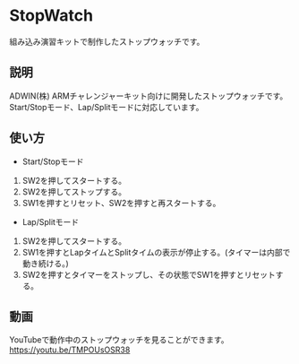 # StopWatch
組み込み演習キットで制作したストップウォッチです。

## 説明
ADWIN(株) ARMチャレンジャーキット向けに開発したストップウォッチです。
Start/Stopモード、Lap/Splitモードに対応しています。

## 使い方
* Start/Stopモード
1. SW2を押してスタートする。
2. SW2を押してストップする。
3. SW1を押すとリセット、SW2を押すと再スタートする。

* Lap/Splitモード
1. SW2を押してスタートする。
2. SW1を押すとLapタイムとSplitタイムの表示が停止する。(タイマーは内部で動き続ける。)
3. SW2を押すとタイマーをストップし、その状態でSW1を押すとリセットする。

## 動画
YouTubeで動作中のストップウォッチを見ることができます。
<https://youtu.be/TMPOUsOSR38>



